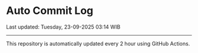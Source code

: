 # Auto Commit Log

Last updated: Tuesday, 23-09-2025 03:14 WIB

---

This repository is automatically updated every 2 hour using GitHub Actions.
